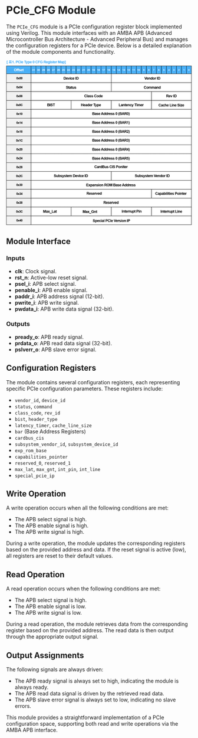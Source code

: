 # PCIe_CFG Module

The `PCIe_CFG` module is a PCIe configuration register block implemented using Verilog. This module interfaces with an AMBA APB (Advanced Microcontroller Bus Architecture - Advanced Peripheral Bus) and manages the configuration registers for a PCIe device. Below is a detailed explanation of the module components and functionality.

![alt text](image.png)

## Module Interface

### Inputs

- **clk**: Clock signal.
- **rst_n**: Active-low reset signal.
- **psel_i**: APB select signal.
- **penable_i**: APB enable signal.
- **paddr_i**: APB address signal (12-bit).
- **pwrite_i**: APB write signal.
- **pwdata_i**: APB write data signal (32-bit).

### Outputs

- **pready_o**: APB ready signal.
- **prdata_o**: APB read data signal (32-bit).
- **pslverr_o**: APB slave error signal.

## Configuration Registers

The module contains several configuration registers, each representing specific PCIe configuration parameters. These registers include:

- `vendor_id`, `device_id`
- `status`, `command`
- `class_code`, `rev_id`
- `bist`, `header_type`
- `latency_timer`, `cache_line_size`
- `bar` (Base Address Registers)
- `cardbus_cis`
- `subsystem_vendor_id`, `subsystem_device_id`
- `exp_rom_base`
- `capabilities_pointer`
- `reserved_0`, `reserved_1`
- `max_lat`, `max_gnt`, `int_pin`, `int_line`
- `special_pcie_ip`

## Write Operation

A write operation occurs when all the following conditions are met:

- The APB select signal is high.
- The APB enable signal is high.
- The APB write signal is high.

During a write operation, the module updates the corresponding registers based on the provided address and data. If the reset signal is active (low), all registers are reset to their default values.

## Read Operation

A read operation occurs when the following conditions are met:

- The APB select signal is high.
- The APB enable signal is low.
- The APB write signal is low.

During a read operation, the module retrieves data from the corresponding register based on the provided address. The read data is then output through the appropriate output signal.

## Output Assignments

The following signals are always driven:

- The APB ready signal is always set to high, indicating the module is always ready.
- The APB read data signal is driven by the retrieved read data.
- The APB slave error signal is always set to low, indicating no slave errors.

This module provides a straightforward implementation of a PCIe configuration space, supporting both read and write operations via the AMBA APB interface.
